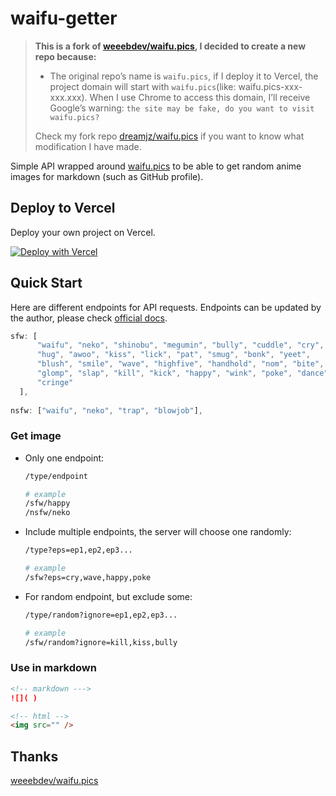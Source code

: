 # waifu-getter

>  **This is a fork of  [weeebdev/waifu.pics](https://github.com/weeebdev/waifu.pics), I decided to create a new repo because:**
>
> - The original repo’s name is `waifu.pics`, if I deploy it to Vercel, the project domain will start with `waifu.pics`(like: waifu.pics-xxx-xxx.xxx). 
>   When I use Chrome to access this domain, I’ll receive Google’s warning: `the site may be fake, do you want to visit waifu.pics?`
>
> Check my fork repo [dreamjz/waifu.pics](https://github.com/dreamjz/waifu.pics) if you want to know what modification I have made.

Simple API wrapped around [waifu.pics](https://waifu.pics/) to be able to get random anime images for markdown (such as GitHub profile). 

## Deploy to Vercel

Deploy your own project on Vercel.

[![Deploy with Vercel](https://vercel.com/button)](https://vercel.com/new/clone?repository-url=https://github.com/dreamjz/waifu-getter)

## Quick Start

Here are different endpoints for API requests. Endpoints can be updated by the author, please check [official docs](https://waifu.pics/docs).

```js
sfw: [
      "waifu", "neko", "shinobu", "megumin", "bully", "cuddle", "cry",
      "hug", "awoo", "kiss", "lick", "pat", "smug", "bonk", "yeet", 
      "blush", "smile", "wave", "highfive", "handhold", "nom", "bite", 
      "glomp", "slap", "kill", "kick", "happy", "wink", "poke", "dance",
      "cringe"
  ],
    
nsfw: ["waifu", "neko", "trap", "blowjob"],
```

### Get image

- Only one endpoint:
  ```sh
  /type/endpoint
  
  # example
  /sfw/happy
  /nsfw/neko
  ```

  

- Include multiple endpoints, the server will choose one randomly:

  ```sh
  /type?eps=ep1,ep2,ep3...
  
  # example
  /sfw?eps=cry,wave,happy,poke
  ```

- For random endpoint, but exclude some:
  ```sh
  /type/random?ignore=ep1,ep2,ep3...
  
  # example
  /sfw/random?ignore=kill,kiss,bully
  ```

### Use in markdown

```markdown
<!-- markdown --->
![]( )

<!-- html -->
<img src="" />
```

## Thanks

[weeebdev/waifu.pics](https://github.com/weeebdev/waifu.pics)

